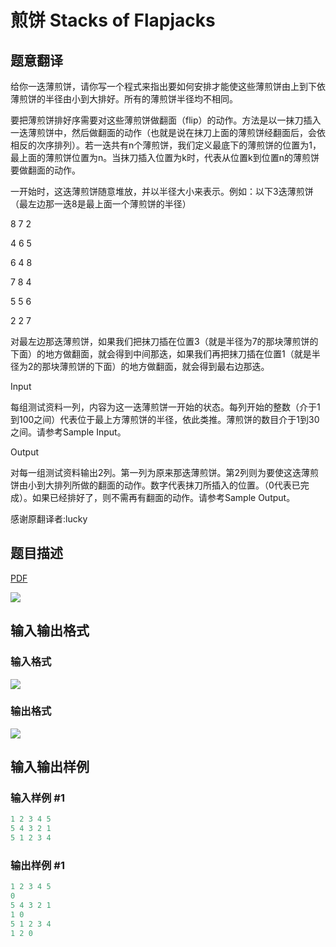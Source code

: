 # 煎饼 Stacks of Flapjacks

## 题意翻译

给你一迭薄煎饼，请你写一个程式来指出要如何安排才能使这些薄煎饼由上到下依薄煎饼的半径由小到大排好。所有的薄煎饼半径均不相同。

要把薄煎饼排好序需要对这些薄煎饼做翻面（flip）的动作。方法是以一抹刀插入一迭薄煎饼中，然后做翻面的动作（也就是说在抹刀上面的薄煎饼经翻面后，会依相反的次序排列）。若一迭共有n个薄煎饼，我们定义最底下的薄煎饼的位置为1，最上面的薄煎饼位置为n。当抹刀插入位置为k时，代表从位置k到位置n的薄煎饼要做翻面的动作。

一开始时，这迭薄煎饼随意堆放，并以半径大小来表示。例如：以下3迭薄煎饼（最左边那一迭8是最上面一个薄煎饼的半径）

8 7 2

4 6 5

6 4 8

7 8 4

5 5 6

2 2 7

对最左边那迭薄煎饼，如果我们把抹刀插在位置3（就是半径为7的那块薄煎饼的下面）的地方做翻面，就会得到中间那迭，如果我们再把抹刀插在位置1（就是半径为2的那块薄煎饼的下面）的地方做翻面，就会得到最右边那迭。

Input

每组测试资料一列，内容为这一迭薄煎饼一开始的状态。每列开始的整数（介于1到100之间）代表位于最上方薄煎饼的半径，依此类推。薄煎饼的数目介于1到30之间。请参考Sample Input。

Output

对每一组测试资料输出2列。第一列为原来那迭薄煎饼。第2列则为要使这迭薄煎饼由小到大排列所做的翻面的动作。数字代表抹刀所插入的位置。（0代表已完成）。如果已经排好了，则不需再有翻面的动作。请参考Sample Output。

感谢原翻译者:lucky

## 题目描述

[problemUrl]: https://uva.onlinejudge.org/index.php?option=com_onlinejudge&Itemid=8&category=3&page=show_problem&problem=56

[PDF](https://uva.onlinejudge.org/external/1/p120.pdf)

![](https://cdn.luogu.com.cn/upload/vjudge_pic/UVA120/e9de4fbc88c5e223cc5fd5e9274c040a16306129.png)

## 输入输出格式

### 输入格式

![](https://cdn.luogu.com.cn/upload/vjudge_pic/UVA120/2082d4b71346c83a4bdf366c2ef579b7a013f192.png)

### 输出格式

![](https://cdn.luogu.com.cn/upload/vjudge_pic/UVA120/47eec848200d5aaa13dc0e2327e0aa6858219092.png)

## 输入输出样例

### 输入样例 #1

```cpp
1 2 3 4 5
5 4 3 2 1
5 1 2 3 4
```


### 输出样例 #1

```cpp
1 2 3 4 5
0
5 4 3 2 1
1 0
5 1 2 3 4
1 2 0
```


